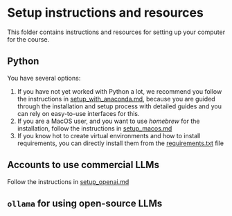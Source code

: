 # Setup instructions and resources

This folder contains instructions and resources for setting up your computer for the course.

## Python

You have several options:

1. If you have not yet worked with Python a lot, we recommend you follow the instructions in [setup_with_anaconda.md](./setup_python_with_anaconda.md), because you are guided through the installation and setup process with detailed guides and you can rely on easy-to-use interfaces for this.
2. If you are a MacOS user, and you want to use *homebrew* for the installation, follow the instructions in [setup_macos.md](./setup_macos.md)
3. If you know hot to create virtual environments and how to install requirements, you can directly install them from the [requirements.txt](./requirements.txt) file

## Accounts to use commercial LLMs

Follow the instructions in [setup_openai.md](./setup_openai.md)

## `ollama` for using open-source LLMs
